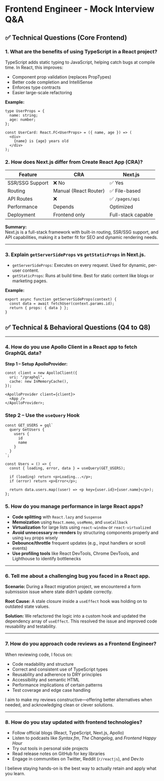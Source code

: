 # Frontend Engineer - Mock Interview Q&A

## ✅ Technical Questions (Core Frontend)

### 1. What are the benefits of using TypeScript in a React project?

TypeScript adds static typing to JavaScript, helping catch bugs at compile time. In React, this improves:

- Component prop validation (replaces PropTypes)
- Better code completion and IntelliSense
- Enforces type contracts
- Easier large-scale refactoring

**Example:**

```tsx
type UserProps = {
  name: string;
  age: number;
};

const UserCard: React.FC<UserProps> = ({ name, age }) => (
  <div>
    {name} is {age} years old
  </div>
);
```

### 2. How does Next.js differ from Create React App (CRA)?

| Feature         | CRA                   | Next.js            |
| --------------- | --------------------- | ------------------ |
| SSR/SSG Support | ❌ No                 | ✅ Yes             |
| Routing         | Manual (React Router) | ✅ File-based      |
| API Routes      | ❌                    | ✅ `/pages/api`    |
| Performance     | Depends               | Optimized          |
| Deployment      | Frontend only         | Full-stack capable |

**Summary:**  
Next.js is a full-stack framework with built-in routing, SSR/SSG support, and API capabilities, making it a better fit for SEO and dynamic rendering needs.

---

### 3. Explain `getServerSideProps` vs `getStaticProps` in Next.js.

- `getServerSideProps`: Executes on every request. Used for dynamic, per-user content.
- `getStaticProps`: Runs at build time. Best for static content like blogs or marketing pages.

**Example:**

```tsx
export async function getServerSideProps(context) {
  const data = await fetchUser(context.params.id);
  return { props: { data } };
}
```

## ✅ Technical & Behavioral Questions (Q4 to Q8)

---

### 4. How do you use Apollo Client in a React app to fetch GraphQL data?

**Step 1 – Setup ApolloProvider:**

```tsx
const client = new ApolloClient({
  uri: "/graphql",
  cache: new InMemoryCache(),
});

<ApolloProvider client={client}>
  <App />
</ApolloProvider>;
```

### Step 2 – Use the `useQuery` Hook

```tsx
const GET_USERS = gql`
  query GetUsers {
    users {
      id
      name
    }
  }
`;

const Users = () => {
  const { loading, error, data } = useQuery(GET_USERS);

  if (loading) return <p>Loading...</p>;
  if (error) return <p>Error</p>;

  return data.users.map((user) => <p key={user.id}>{user.name}</p>);
};
```

### 5. How do you manage performance in large React apps?

- **Code splitting** with `React.lazy` and `Suspense`
- **Memoization** using `React.memo`, `useMemo`, and `useCallback`
- **Virtualization** for large lists using `react-window` or `react-virtualized`
- **Avoid unnecessary re-renders** by structuring components properly and using `key` props wisely
- **Debounce/throttle** frequent updates (e.g., input handlers or scroll events)
- **Use profiling tools** like React DevTools, Chrome DevTools, and Lighthouse to identify bottlenecks

---

### 6. Tell me about a challenging bug you faced in a React app.

**Scenario:**
During a React migration project, we encountered a form submission issue where state didn’t update correctly.

**Root Cause:**
A stale closure inside a `useEffect` hook was holding on to outdated state values.

**Solution:**
We refactored the logic into a custom hook and updated the dependency array of `useEffect`. This resolved the issue and improved code reusability and testability.

---

### 7. How do you approach code reviews as a Frontend Engineer?

When reviewing code, I focus on:

- Code readability and structure
- Correct and consistent use of TypeScript types
- Reusability and adherence to DRY principles
- Accessibility and semantic HTML
- Performance implications of certain patterns
- Test coverage and edge case handling

I aim to make my reviews constructive—offering better alternatives when needed, and acknowledging clean or clever solutions.

---

### 8. How do you stay updated with frontend technologies?

- Follow official blogs (React, TypeScript, Next.js, Apollo)
- Listen to podcasts like _Syntax.fm_, _The Changelog_, and _Frontend Happy Hour_
- Try out tools in personal side projects
- Read release notes on GitHub for key libraries
- Engage in communities on Twitter, Reddit (`r/reactjs`), and Dev.to

I believe staying hands-on is the best way to actually retain and apply what you learn.
